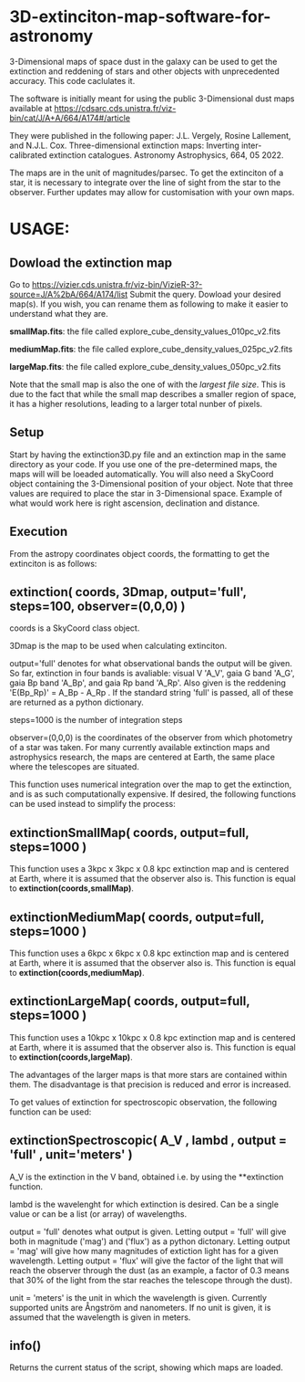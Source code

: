 # 3D-extinciton-map-software-for-astronomy
3-Dimensional maps of space dust in the galaxy can be used to get the extinction and reddening of stars and other objects with unprecedented accuracy. This code caclulates it.

The software is initially meant for using the public 3-Dimensional dust maps available at 
https://cdsarc.cds.unistra.fr/viz-bin/cat/J/A+A/664/A174#/article

They were published in the following paper:
J.L. Vergely, Rosine Lallement, and N.J.L. Cox. Three-dimensional extinction maps: Inverting inter-calibrated extinction
catalogues. Astronomy Astrophysics, 664, 05 2022.

The maps are in the unit of magnitudes/parsec. To get the extinciton of a star, it is necessary to integrate over the line of sight from the star to the observer. Further updates may allow for customisation with your own maps.

# USAGE:
## Dowload the extinction map
Go to 
https://vizier.cds.unistra.fr/viz-bin/VizieR-3?-source=J/A%2bA/664/A174/list
Submit the query.
Dowload your desired map(s). If you wish, you can rename them as following to make it easier to understand what they are.

**smallMap.fits**: the file called explore_cube_density_values_010pc_v2.fits

**mediumMap.fits**: the file called explore_cube_density_values_025pc_v2.fits

**largeMap.fits**: the file called explore_cube_density_values_050pc_v2.fits

Note that the small map is also the one of with the _largest file size_. This is due to the fact that while the small map describes a smaller region of space, it has a higher resolutions, leading to a larger total nunber of pixels.

## Setup
Start by having the extinction3D.py file and an extinction map in the same directory as your code. If you use one of the pre-determined maps, the maps will will be loeaded automatically. You will also need a SkyCoord object containing the 3-Dimensional position of your object. Note that three values are required to place the star in 3-Dimensional space. Example of what would work here is right ascension, declination and distance.

## Execution
From the astropy coordinates object coords, the formatting to get the extinciton is as follows:
## extinction( coords, 3Dmap, output='full', steps=100, observer=(0,0,0) )
coords is a SkyCoord class object.

3Dmap is the map to be used when calculating extinciton.

output='full' denotes for what observational bands the output will be given. So far, extinction in four bands is avaliable: visual V 'A_V', gaia G band 'A_G', gaia Bp band 'A_Bp', and gaia Rp band 'A_Rp'. Also given is the reddening 'E(Bp_Rp)' = A_Bp - A_Rp . If the standard string 'full' is passed, all of these are returned as a python dictionary.

steps=1000 is the number of integration steps

observer=(0,0,0) is the coordinates of the observer from which photometry of a star was taken. For many currently available extinction maps and astrophysics research, the maps are centered at Earth, the same place where the telescopes are situated.

This function uses numerical integration over the map to get the extinction, and is as such computationally expensive. If desired, the following functions can be used instead to simplify the process:

## extinctionSmallMap( coords, output=full, steps=1000 )
This function uses a 3kpc x 3kpc x 0.8 kpc extinction map and is centered at Earth, where it is assumed that the observer also is. This function is equal to **extinction(coords,smallMap)**.
## extinctionMediumMap( coords, output=full, steps=1000 )
This function uses a 6kpc x 6kpc x 0.8 kpc extinction map and is centered at Earth, where it is assumed that the observer also is. This function is equal to **extinction(coords,mediumMap)**.
## extinctionLargeMap( coords, output=full, steps=1000 )
This function uses a 10kpc x 10kpc x 0.8 kpc extinction map and is centered at Earth, where it is assumed that the observer also is. This function is equal to **extinction(coords,largeMap)**.

The advantages of the larger maps is that more stars are contained within them. The disadvantage is that precision is reduced and error is increased.

To get values of extinction for spectroscopic observation, the following function can be used:
## extinctionSpectroscopic( A_V , lambd , output = 'full' , unit='meters' )
A_V is the extinction in the V band, obtained i.e. by using the **extinction function.

lambd is the wavelenght for which extinction is desired. Can be a single value or can be a list (or array) of wavelengths.

output = 'full' denotes what output is given. Letting output = 'full' will give both in magnitude ('mag') and ('flux') as a python dictonary. Letting output = 'mag' will give how many magnitudes of extiction light has for a given wavelength. Letting output = 'flux' will give the factor of the light that will reach the observer through the dust (as an example, a factor of 0.3 means that 30% of the light from the star reaches the telescope through the dust).

unit = 'meters' is the unit in which the wavelength is given. Currently supported units are Ångström and nanometers. If no unit is given, it is assumed that the wavelength is given in meters.

## info()
Returns the current status of the script, showing which maps are loaded.
